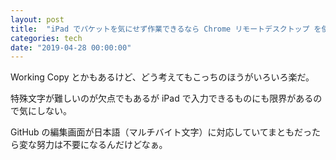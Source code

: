```yaml
---
layout: post
title:  "iPad でパケットを気にせず作業できるなら Chrome リモートデスクトップ を使おう"
categories: tech
date: "2019-04-28 00:00:00"
---
```


Working Copy とかもあるけど、どう考えてもこっちのほうがいろいろ楽だ。

特殊文字が難しいのが欠点でもあるが iPad で入力できるものにも限界があるので気にしない。

GitHub の編集画面が日本語（マルチバイト文字）に対応していてまともだったら変な努力は不要になるんだけどなぁ。

